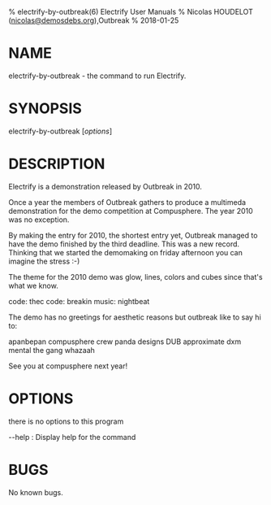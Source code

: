 % electrify-by-outbreak(6) Electrify User Manuals
% Nicolas HOUDELOT (nicolas@demosdebs.org),Outbreak
% 2018-01-25

# NAME
electrify-by-outbreak - the command to run Electrify.

# SYNOPSIS
electrify-by-outbreak [*options*]

# DESCRIPTION
Electrify is a demonstration released by Outbreak in 2010.

Once a year the members of Outbreak gathers to produce a multimeda 
demonstration for the demo competition at Compusphere. The year 2010 was no
exception.

By making the entry for 2010, the shortest entry yet, Outbreak managed to have
the demo finished by the third deadline. This was a new record. Thinking that
we started the demomaking on friday afternoon you can imagine the stress :-)

The theme for the 2010 demo was glow, lines, colors and cubes since that's
what we know.

code:  thec
code:  breakin
music: nightbeat

The demo has no greetings for aesthetic reasons but outbreak like to say hi to:

 apanbepan
  compusphere crew
   panda designs
    DUB
     approximate
      dxm
       mental
        the gang
         whazaah

See you at compusphere next year!

# OPTIONS
there is no options to this program

\--help
:   Display help for the command

# BUGS
No known bugs.
